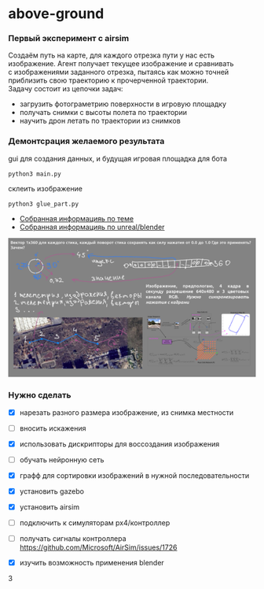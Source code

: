 # above-ground

### Первый эксперимент с airsim
Создаём путь на карте, для каждого отрезка пути у нас есть изображение. Агент получает текущее изображение и сравнивать   
с изображениями заданного отрезка, пытаясь как можно точней приблизить свою траекторию к прочерченной траектории.   
Задачу состоит из цепочки задач:   
- загрузить фотограметрию поверхности в игровую площадку   
- получать снимки с высоты полета по траектории   
- научить дрон летать по траектории из снимков   

### Демонтсрация желаемого результата
gui для создания данных, и будущая игровая площадка для бота   
```
python3 main.py
```

склеить изображение   
```
python3 glue_part.py
```

+ [Собранная информацияь по теме](https://github.com/naturalkind/above-ground/blob/main/info/info.md)
+ [Собранная информацияь по unreal/blender](https://github.com/naturalkind/above-ground/blob/main/info/game.md)

![Иллюстрация к проекту](https://github.com/naturalkind/above-ground/blob/main/media-info/%D0%A1%D0%BB%D0%B0%D0%B9%D0%B4%201.png)

### Нужно сделать
- [x] нарезать разного размера изображение, из снимка местности   
- [ ] вносить искажения   
- [x] использовать дискрипторы для воссоздания изображения   
- [ ] обучать нейронную сеть   
- [x] графф для сортировки изображений в нужной последовательности   
- [x] установить gazebo   
- [x] установить airsim   
- [ ] подключить к симуляторам px4/контроллер   
- [ ] получать сигналы контроллера https://github.com/Microsoft/AirSim/issues/1726   
- [x] изучить возможность применения blender   













































3 
